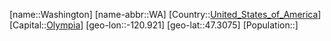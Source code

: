 ﻿---
location: [47.3075,-120.921]
type: State
tags:
- geo/State


SpocWebEntityId: 37009
isDeleted: false
confidential: public

---
[name::Washington]
[name-abbr::WA]
[Country::[United_States_of_America](geo/Continent/North-America/United_States_of_America.md)]
[Capital::[Olympia](geo/Continent/North-America/United_States_of_America/Washington/Olympia.md)]
[geo-lon::-120.921]
[geo-lat::47.3075]
[Population::]

